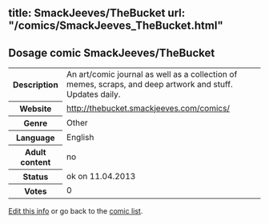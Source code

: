 title: SmackJeeves/TheBucket
url: "/comics/SmackJeeves_TheBucket.html"
---
Dosage comic SmackJeeves/TheBucket
-----------------------------------------

<table class="comicinfo">
<tr>
<th>Description</th><td>An art/comic journal as well as a collection of memes, scraps, and deep artwork and stuff. Updates daily.</td>
</tr>
<tr>
<th>Website</th><td><a href="http://thebucket.smackjeeves.com/comics/">http://thebucket.smackjeeves.com/comics/</a></td>
</tr>
<tr>
<th>Genre</th><td>Other</td>
</tr>
<tr>
<th>Language</th><td>English</td>
</tr>
<tr>
<th>Adult content</th><td>no</td>
</tr>
<tr>
<th>Status</th><td>ok on 11.04.2013</td>
</tr>
<tr>
<th>Votes</th><td>0</div></td>
</tr>
</table>

[Edit this info](/comics/SmackJeeves_TheBucket_edit.html) or go back to the [comic list](../comic-index.html).
